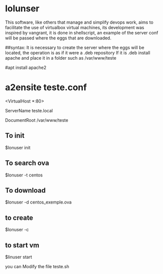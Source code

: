 # lolunser

This software, like others that manage and simplify devops work, aims to facilitate the use of virtualbox virtual machines, 
its development was inspired by vangrant, it is done in shellscript, an example of the server conf will be passed where 
the eggs that are downloaded.

##syntax:
It is necessary to create the server where the eggs will be located, the operation is as if it were a .deb repository
If it is .deb install apache and place it in a folder such as /var/www/teste

#apt install apache2

# a2ensite teste.conf

<VirtualHost *:80>

ServerName teste.local

DocumentRoot /var/www/teste


</VirtualHost>

## To init
$lonuser init

## To search ova
$lonuser -t centos

## To download
$lonuser -d centos_exemple.ova

## to create
$lonuser -c

## to start vm
$linuser start

you can Modify the file teste.sh





